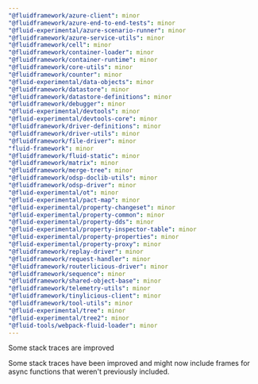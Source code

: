 ```yaml
---
"@fluidframework/azure-client": minor
"@fluidframework/azure-end-to-end-tests": minor
"@fluid-experimental/azure-scenario-runner": minor
"@fluidframework/azure-service-utils": minor
"@fluidframework/cell": minor
"@fluidframework/container-loader": minor
"@fluidframework/container-runtime": minor
"@fluidframework/core-utils": minor
"@fluidframework/counter": minor
"@fluid-experimental/data-objects": minor
"@fluidframework/datastore": minor
"@fluidframework/datastore-definitions": minor
"@fluidframework/debugger": minor
"@fluid-experimental/devtools": minor
"@fluid-experimental/devtools-core": minor
"@fluidframework/driver-definitions": minor
"@fluidframework/driver-utils": minor
"@fluidframework/file-driver": minor
"fluid-framework": minor
"@fluidframework/fluid-static": minor
"@fluidframework/matrix": minor
"@fluidframework/merge-tree": minor
"@fluidframework/odsp-doclib-utils": minor
"@fluidframework/odsp-driver": minor
"@fluid-experimental/ot": minor
"@fluid-experimental/pact-map": minor
"@fluid-experimental/property-changeset": minor
"@fluid-experimental/property-common": minor
"@fluid-experimental/property-dds": minor
"@fluid-experimental/property-inspector-table": minor
"@fluid-experimental/property-properties": minor
"@fluid-experimental/property-proxy": minor
"@fluidframework/replay-driver": minor
"@fluidframework/request-handler": minor
"@fluidframework/routerlicious-driver": minor
"@fluidframework/sequence": minor
"@fluidframework/shared-object-base": minor
"@fluidframework/telemetry-utils": minor
"@fluidframework/tinylicious-client": minor
"@fluidframework/tool-utils": minor
"@fluid-experimental/tree": minor
"@fluid-experimental/tree2": minor
"@fluid-tools/webpack-fluid-loader": minor
---
```


Some stack traces are improved

Some stack traces have been improved and might now include frames for async functions that weren't previously included.
